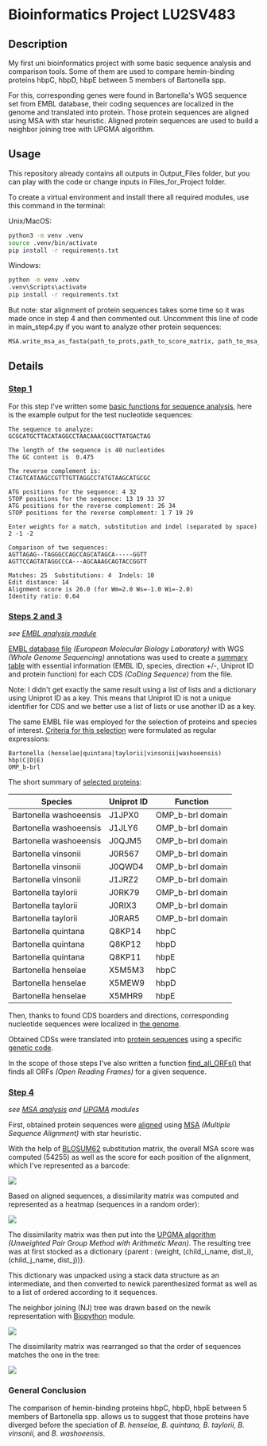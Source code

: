# Bioinformatics Project LU2SV483

## Description

My first uni bioinformatics project with some basic sequence analysis and comparison tools. Some of them are used to compare hemin-binding proteins hbpC, hbpD, hbpE between 5 members of Bartonella spp. 

For this, corresponding genes were found in Bartonella's WGS sequence set from EMBL database, their coding sequences are localized in the genome and  translated into protein. Those protein sequences are aligned using MSA with star heuristic. Aligned protein sequences are used to build a neighbor joining tree with UPGMA algorithm.

## Usage

This repository already contains all outputs in Output_Files folder, but you can play with the code or change inputs in Files_for_Project folder. 

To create a virtual environment and install  there all required modules, use this command in the terminal:

Unix/MacOS:
```bash
python3 -m venv .venv
source .venv/bin/activate
pip install -r requirements.txt
```

Windows:
```bash
python -m venv .venv
.venv\Scripts\activate
pip install -r requirements.txt
```

But note: star alignment of protein sequences takes some time so it was made once in step 4 and then commented out. Uncomment this line of code in main_step4.py if you want to analyze other protein sequences:
```python 
MSA.write_msa_as_fasta(path_to_prots,path_to_score_matrix, path_to_msa_result)
```
 
## Details

### [Step 1](main_step1.py)

For this step I've written some [basic functions for sequence analysis](Project_Library/basic_seq_analysis.py), here is the example output for the test nucleotide sequences:

```
The sequence to analyze:
GCGCATGCTTACATAGGCCTAACAAACGGCTTATGACTAG

The length of the sequence is 40 nucleotides
The GC content is  0.475

The reverse complement is:
CTAGTCATAAGCCGTTTGTTAGGCCTATGTAAGCATGCGC

ATG positions for the sequence: 4 32
STOP positions for the sequence: 13 19 33 37
ATG positions for the reverse complement: 26 34
STOP positions for the reverse complement: 1 7 19 29

Enter weights for a match, substitution and indel (separated by space)
2 -1 -2

Comparison of two sequences:
AGTTAGAG--TAGGGCCAGCCAGCATAGCA-----GGTT
AGTTCCAGTATAGGCCCA---AGCAAAGCAGTACCGGTT

Matches: 25  Substitutions: 4  Indels: 10
Edit distance: 14
Alignment score is 26.0 (for Wm=2.0 Ws=-1.0 Wi=-2.0)
Identity ratio: 0.64
```

### [Steps 2 and 3](main_step2-3.py)

*see* [*EMBL analysis module*](Project_Library/embl_analysis.py)

[EMBL database file](Files_for_Project/Bartonella.dat) *(European Molecular Biology Laboratory)* with  WGS *(Whole Genome Sequencing)* annotations was used to create a [summary table](Output_Files/Bartonella_embl_summary_usingLISTOFLISTS.txt) with essential information (EMBL ID, species, direction +/-, Uniprot ID and protein function) for each CDS *(CoDing Sequence)* from the file.

Note: I didn't get exactly the same result using a list of lists and a dictionary using Uniprot ID as a key. This means that Uniprot ID is not a unique identifier for CDS and we better use a list of lists or use another ID as a key.

The same EMBL file was employed for the selection of proteins and species of interest. [Criteria for this selection](Files_for_Project/criteria_for_gene_selection.txt) were formulated as regular expressions:
```
Bartonella (henselae|quintana|taylorii|vinsonii|washoeensis)
hbp(C|D|E)
OMP_b-brl
```
The short summary of [selected proteins](Output_Files/Bartonella_embl_summary_selective.txt):

| Species | Uniprot ID | Function |
|----------|----------|----------|
| Bartonella washoeensis  | J1JPX0   | OMP_b-brl domain |
| Bartonella washoeensis | J1JLY6  | OMP_b-brl domain |
| Bartonella washoeensis  | J0QJM5   | OMP_b-brl domain |
| Bartonella vinsonii | J0R567   | OMP_b-brl domain |
| Bartonella vinsonii | J0QWD4    | OMP_b-brl domain  |
| Bartonella vinsonii  | J1JRZ2  | OMP_b-brl domain  |
| Bartonella taylorii | J0RK79  | OMP_b-brl domain  |
| Bartonella taylorii | J0RIX3   | OMP_b-brl domain  |
| Bartonella taylorii | J0RAR5   | OMP_b-brl domain |
| Bartonella quintana   | Q8KP14   | hbpC |
| Bartonella quintana | Q8KP12   | hbpD |
| Bartonella quintana  | Q8KP11   | hbpE |
| Bartonella henselae   | X5M5M3   | hbpC |
| Bartonella henselae  | X5MEW9  | hbpD  |
| Bartonella henselae   | X5MHR9  | hbpE |

Then, thanks to found CDS boarders and directions, corresponding nucleotide sequences were localized in [the genome](Files_for_Project/Bartonella.fasta).

Obtained CDSs were translated into [protein sequences](Output_Files/selected_proteins.fasta) using a specific [genetic code](Files_for_Project/CodeGenetique.tab). 

In the scope of those steps I've also written a function [find_all_ORFs()](Project_Library/basic_seq_analysis.py) that finds all ORFs *(Open Reading Frames)* for a given sequence. 

### [Step 4](main_step4.py)

*see* [*MSA analysis*](Project_Library/msa_analysis.py) *and* [*UPGMA*](Project_Library/upgma.py) *modules*

First, obtained protein sequences were [aligned](Output_Files/aligned_selected_proteins.fasta) using [MSA](Project_Library/msa.py) *(Multiple Sequence Alignment)* with star heuristic.

With the help of [BLOSUM62](Files_for_Project/blosum62.mat) substitution matrix, the overall MSA score was computed (54255) as well as the score for each position of the alignment, which I've represented as a barcode:

![](Output_Files/Alignment_score_plot_by_position.png)

Based on aligned sequences, a dissimilarity matrix was computed and represented as a heatmap (sequences in a random order):

![](Output_Files/Heatmap_for_unordered_sequences.png)

The dissimilarity matrix was then put into the [UPGMA algorithm](Project_Library/upgma.py) *(Unweighted Pair Group Method with Arithmetic Mean)*. The resulting tree was at first stocked as a dictionary {parent : (weight, (child_i_name, dist_i), (child_j_name, dist_j))}.

This dictionary was unpacked using a stack data structure as an intermediate, and then converted to newick parenthesized format as well as to a list of ordered according to it sequences.

The neighbor joining (NJ) tree was drawn based on the newik representation with [Biopython](requirements.txt) module. 

![](Output_Files/Tree.png)

The dissimilarity matrix was rearranged so that the order of sequences matches the one in the tree:

![](Output_Files/Heatmap_for_ordered_sequences.png)

### General Conclusion

The comparison of hemin-binding proteins hbpC, hbpD, hbpE between 5 members of Bartonella spp. allows us to suggest that those proteins have diverged before the speciation of *B. henselae, B. quintana, B. taylorii, B. vinsonii,* and *B. washoeensis*. 


